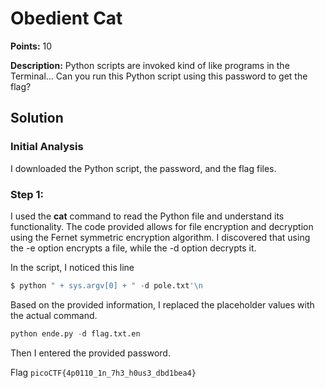 # Obedient Cat


**Points:** 10

**Description:** Python scripts are invoked kind of like programs in the Terminal... Can you run this Python script using this password to get the flag?

## Solution 


### Initial Analysis

I downloaded the Python script, the password, and the flag files.


### Step 1: 
I used the **cat** command to read the Python file and understand its functionality. The code provided allows for file encryption and decryption using the Fernet symmetric encryption algorithm. 
I discovered that using the -e option encrypts a file, while the -d option decrypts it. 

In the script, I noticed this line

```python
$ python " + sys.argv[0] + " -d pole.txt'\n
```
Based on the provided information, I replaced the placeholder values with the actual command.

```python
python ende.py -d flag.txt.en
```

Then I entered the provided password. 


Flag 
`picoCTF{4p0110_1n_7h3_h0us3_dbd1bea4}`
